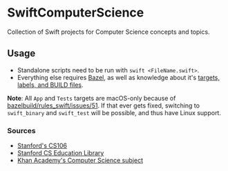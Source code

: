 # SwiftComputerScience

Collection of Swift projects for Computer Science concepts and topics.

## Usage

* Standalone scripts need to be run with `swift <FileName.swift>`.
* Everything else requires [Bazel](https://bazel.build/), as well as knowledge about it's [targets, labels, and BUILD files](https://docs.bazel.build/versions/master/build-ref.html).

**Note**: All `App` and `Tests` targets are macOS-only because of [bazelbuild/rules_swift/issues/51](https://github.com/bazelbuild/rules_swift/issues/51#issuecomment-413661604). If that ever gets fixed, switching to `swift_binary` and `swift_test` will be possible, and thus have Linux support.

### Sources

* [Stanford's CS106](https://www.youtube.com/playlist?list=PLFE6E58F856038C69)
* [Stanford CS Education Library](http://cslibrary.stanford.edu/)
* [Khan Academy's Computer Science subject](https://www.khanacademy.org/)
